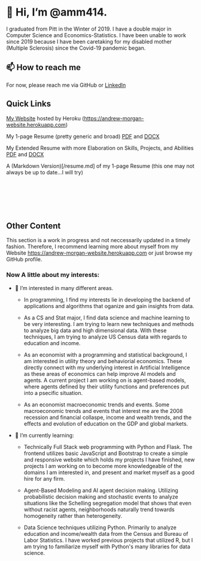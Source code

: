 # 👋 Hi, I’m @amm414.

I graduated from Pitt in the Winter of 2019. I have a double major in Computer Science and Economics-Statistics. I have been unable to work since 2019 because I have been caretaking for my disabled mother (Multiple Sclerosis) since the Covid-19 pandemic began. 

## 📫 How to reach me

For now, please reach me via GitHub or [LinkedIn](https://linkedin.com/in/andrew-morgan-78224b1a4)

## Quick Links

[My Website](https://andrew-morgan-website.herokuapp.com) hosted by Heroku (https://andrew-morgan-website.herokuapp.com)

My 1-page Resume (pretty generic and broad) [PDF](/GenericAndrewMorganResume.pdf) and [DOCX](/GenericAndrewMorganResume.docx)

My Extended Resume with more Elaboration on Skills, Projects, and Abilities [PDF](/ExtendedResume.pdf) and [DOCX](/ExtendedResume.docx)

A (Markdown Version)[/resume.md] of my 1-page Resume (this one may not always be up to date...I will try)

&nbsp;

&nbsp;

&nbsp;

## Other Content

This section is a work in progress and not neccessarily updated in a timely fashion. Therefore, I recommend learning more about myself from my Website https://andrew-morgan-website.herokuapp.com or just browse my GitHub profile.

### Now A little about my interests:

- 👀 I’m interested in many different areas. 
 
  + In programming, I find my interests lie in developing the backend of applications and algorithms that oganize and gain insights from data. 
  
  + As a CS and Stat major, I find data science and machine learning to be very interesting. I am trying to learn new techniques
  and methods to analyze big data and high dimensional data. With these techniques, I am trying to analyze US Census data with regards to education and income.

  + As an economist with a programming and statistical background, I am interested in utility theory and behaviorial economics. These directly connect with my 
  underlying interest in Artificial Intelligence as these areas of economics can help improve AI models and agents. A current project I am working on is agent-based 
  models, where agents defined by their utility functions and preferences put into a psecific situation. 
  
  + As an economist macroeconomic trends and events. Some macroeconomic trends and events that interest me are the 2008 recession and financial collaspe, 
  income and wealth trends, and the effects and evolution of education on the GDP and global markets. 



- 🌱 I’m currently learning:
  
  + Technically Full Stack web programming with Python and Flask. The frontend utilizes basic JavaScript and Bootstrap to create a 
  simple and responsive website which holds my projects I have finished, new projects I am working on to become more knowledgeable 
  of the domains I am interested in, and present and market myself as a good hire for any firm. 
  
  + Agent-Based Modeling and AI agent decision making. Utilizing probabilistic decision making and stochastic events to analyze situations like the 
  Schelling segregation model that shows that even without racist agents, neighborhoods naturally trend towards homogeneity rather than heterogeneity. 
  
  + Data Science techniques utilizing Python. Primarily to analyze education and income/wealth data from the Census and Bureau of Labor Statistics. 
  I have worked previous projects that utilized R, but I am trying to familiarize myself with Python's many libraries for data science. 



<!---
amm414/amm414 is a ✨ special ✨ repository because its `README.md` (this file) appears on your GitHub profile.
You can click the Preview link to take a look at your changes.
--->
